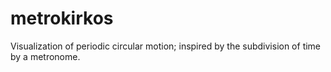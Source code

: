 # metrokirkos
Visualization of periodic circular motion; inspired by the subdivision of time by a metronome.
